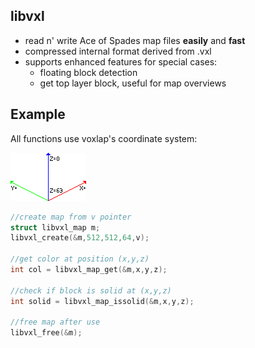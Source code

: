 ## libvxl

* read n' write Ace of Spades map files **easily** and **fast**
* compressed internal format derived from .vxl
* supports enhanced features for special cases:
  * floating block detection
  * get top layer block, useful for map overviews

## Example

All functions use voxlap's coordinate system:

![coordsys](docs/coordsys.gif)

```C
//create map from v pointer
struct libvxl_map m;
libvxl_create(&m,512,512,64,v);

//get color at position (x,y,z)
int col = libvxl_map_get(&m,x,y,z);

//check if block is solid at (x,y,z)
int solid = libvxl_map_issolid(&m,x,y,z);

//free map after use
libvxl_free(&m);
```
